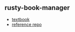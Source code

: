 ## rusty-book-manager

- [textbook](https://bookclub.kodansha.co.jp/product?item=0000398182)
- [reference repo](https://github.com/rust-web-app-book/rusty-book-manager)
